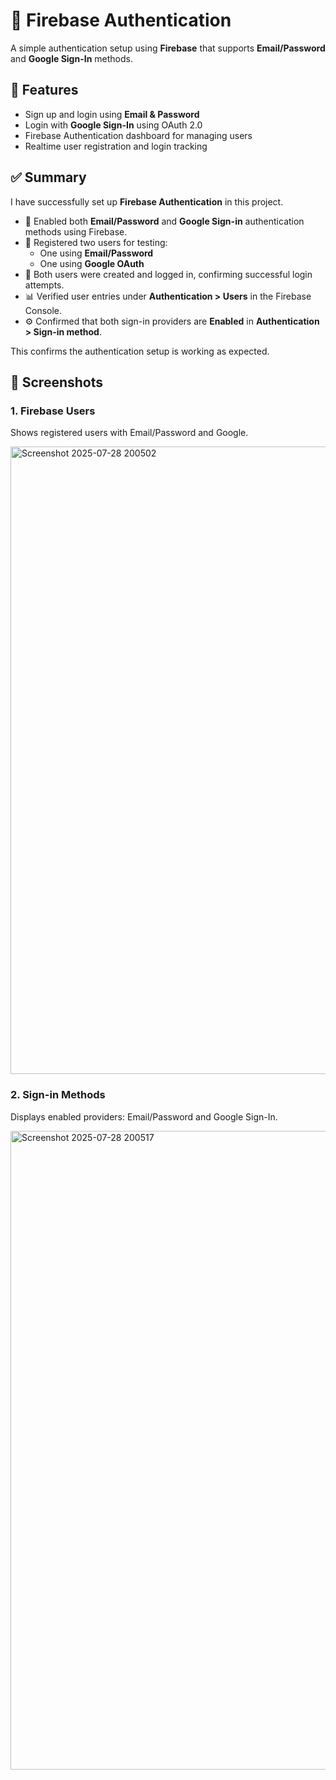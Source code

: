 # 🔐 Firebase Authentication

A simple authentication setup using **Firebase** that supports **Email/Password** and **Google Sign-In** methods.

## 🚀 Features

- Sign up and login using **Email & Password**
- Login with **Google Sign-In** using OAuth 2.0
- Firebase Authentication dashboard for managing users
- Realtime user registration and login tracking

## ✅ Summary

I have successfully set up **Firebase Authentication** in this project.

- 🔐 Enabled both **Email/Password** and **Google Sign-in** authentication methods using Firebase.
- 👥 Registered two users for testing:
  - One using **Email/Password**
  - One using **Google OAuth**
- 📅 Both users were created and logged in, confirming successful login attempts.
- 📊 Verified user entries under **Authentication > Users** in the Firebase Console.
- ⚙️ Confirmed that both sign-in providers are **Enabled** in **Authentication > Sign-in method**.

This confirms the authentication setup is working as expected.

## 📸 Screenshots

### 1. Firebase Users

Shows registered users with Email/Password and Google.

<img width="1916" height="1004" alt="Screenshot 2025-07-28 200502" src="https://github.com/user-attachments/assets/3022c47c-02ac-4492-ae3d-463ba681545e" />

### 2. Sign-in Methods

Displays enabled providers: Email/Password and Google Sign-In.

<img width="1919" height="1022" alt="Screenshot 2025-07-28 200517" src="https://github.com/user-attachments/assets/487bcea6-a109-4ce9-9c05-b6cba803dfc0" />









